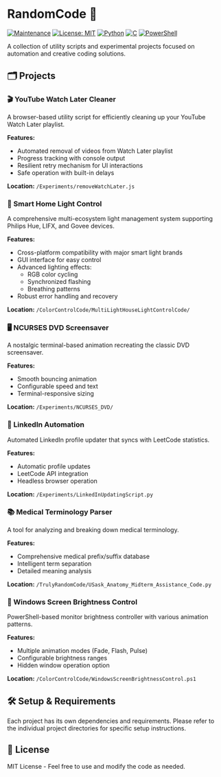 # RandomCode 🚀

[![Maintenance](https://img.shields.io/badge/Maintained%3F-yes-green.svg)](https://github.com/pauljones0/RandomCode/graphs/commit-activity)
[![License: MIT](https://img.shields.io/badge/License-MIT-yellow.svg)](https://opensource.org/licenses/MIT)
[![Python](https://img.shields.io/badge/Python-3.6+-blue.svg)](https://www.python.org/downloads/)
[![C](https://img.shields.io/badge/C-GNU-00599C.svg)](https://gcc.gnu.org/)
[![PowerShell](https://img.shields.io/badge/PowerShell-5.1+-5391FE.svg)](https://github.com/PowerShell/PowerShell)

A collection of utility scripts and experimental projects focused on automation and creative coding solutions.

## 🗂️ Projects

### 🎬 YouTube Watch Later Cleaner
A browser-based utility script for efficiently cleaning up your YouTube Watch Later playlist.

**Features:**
- Automated removal of videos from Watch Later playlist
- Progress tracking with console output
- Resilient retry mechanism for UI interactions
- Safe operation with built-in delays

**Location:** `/Experiments/removeWatchLater.js`

### 🔆 Smart Home Light Control
A comprehensive multi-ecosystem light management system supporting Philips Hue, LIFX, and Govee devices.

**Features:**
- Cross-platform compatibility with major smart light brands
- GUI interface for easy control
- Advanced lighting effects:
  - RGB color cycling
  - Synchronized flashing
  - Breathing patterns
- Robust error handling and recovery

**Location:** `/ColorControlCode/MultiLightHouseLightControlCode/`

### 🖥️ NCURSES DVD Screensaver
A nostalgic terminal-based animation recreating the classic DVD screensaver.

**Features:**
- Smooth bouncing animation
- Configurable speed and text
- Terminal-responsive sizing

**Location:** `/Experiments/NCURSES_DVD/`

### 🤖 LinkedIn Automation
Automated LinkedIn profile updater that syncs with LeetCode statistics.

**Features:**
- Automatic profile updates
- LeetCode API integration
- Headless browser operation

**Location:** `/Experiments/LinkedInUpdatingScript.py`

### 📚 Medical Terminology Parser
A tool for analyzing and breaking down medical terminology.

**Features:**
- Comprehensive medical prefix/suffix database
- Intelligent term separation
- Detailed meaning analysis

**Location:** `/TrulyRandomCode/USask_Anatomy_Midterm_Assistance_Code.py`

### 🔆 Windows Screen Brightness Control
PowerShell-based monitor brightness controller with various animation patterns.

**Features:**
- Multiple animation modes (Fade, Flash, Pulse)
- Configurable brightness ranges
- Hidden window operation option

**Location:** `/ColorControlCode/WindowsScreenBrightnessControl.ps1`

## 🛠️ Setup & Requirements

Each project has its own dependencies and requirements. Please refer to the individual project directories for specific setup instructions.

## 📝 License
MIT License - Feel free to use and modify the code as needed.

